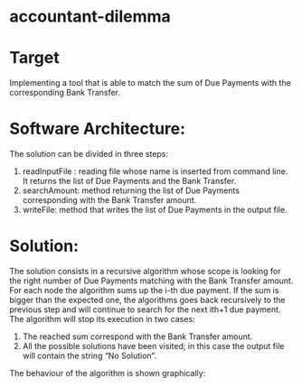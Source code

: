 # accountant-dilemma
# Target
Implementing a tool that is able to match the sum of Due Payments with the corresponding Bank Transfer.  

# Software Architecture:
The solution can be divided in three steps:
1.	readInputFile : reading file whose name is inserted from command line. It returns the list of Due Payments and the Bank Transfer. 
2.	searchAmount: method returning the list of Due Payments corresponding with the Bank Transfer amount. 
3.	writeFile: method that writes the list of Due Payments in the output file. 

# Solution:
The solution consists in a recursive algorithm whose scope is looking for the right number of Due Payments matching with the Bank Transfer amount. For each node the algorithm sums up the i-th due payment. If the sum is bigger than the expected one, the algorithms goes back recursively to the previous step and will continue to search for the next ith+1 due payment. The algorithm will stop its execution in two cases: 
1.	The reached sum correspond with the Bank Transfer amount. 
2.	All the possible solutions have been visited; in this case the output file will contain the string “No Solution”. 

The behaviour of the algorithm is shown graphically:
 

